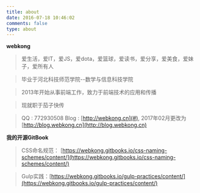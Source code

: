 ```yaml
---
title: about
date: 2016-07-18 10:46:02
comments: false
type: about
---
```

**webkong**

> 爱生活，爱IT，爱JS，爱dota，爱篮球，爱读书，爱分享，爱美食，爱妹子，爱所有人

> 毕业于河北科技师范学院--数学与信息科技学院

> 2013年开始从事前端工作，致力于前端技术的应用和传播

> 现就职于茄子快传



> QQ : 772930508
> Blog : [http://webkong.cn](#), 2017年02月更改为[http://blog.webkong.cn](http://blog.webkong.cn)

**我的开源GitBook**

> CSS命名规范： [https://webkong.gitbooks.io/css-naming-schemes/content/](https://webkong.gitbooks.io/css-naming-schemes/content/)

> Gulp实践：[https://webkong.gitbooks.io/gulp-practices/content/](https://webkong.gitbooks.io/gulp-practices/content/)
